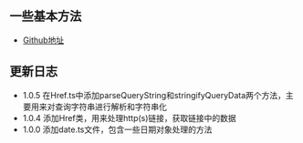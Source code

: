 ## 一些基本方法
- [Github地址](https://github.com/just2011lin/flayn)

## 更新日志
- 1.0.5 在Href.ts中添加parseQueryString和stringifyQueryData两个方法，主要用来对查询字符串进行解析和字符串化
- 1.0.4 添加Href类，用来处理http(s)链接，获取链接中的数据
- 1.0.0 添加date.ts文件，包含一些日期对象处理的方法